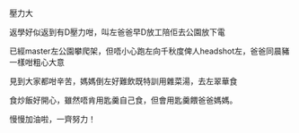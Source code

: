 壓力大

返學好似返到有D壓力咁，叫左爸爸早D放工陪佢去公園放下電

已經master左公園攀爬架，但唔小心跑左向千秋度俾人headshot左，爸爸同晨豬一樣咁粗心大意

見到大家都咁辛苦，媽媽倒左好難飲既特訓用雜菜湯，去左翠華食

食炒飯好開心，雖然唔肯用匙羹自己食，但會用匙羹餵爸爸媽媽。

慢慢加油啦，一齊努力！